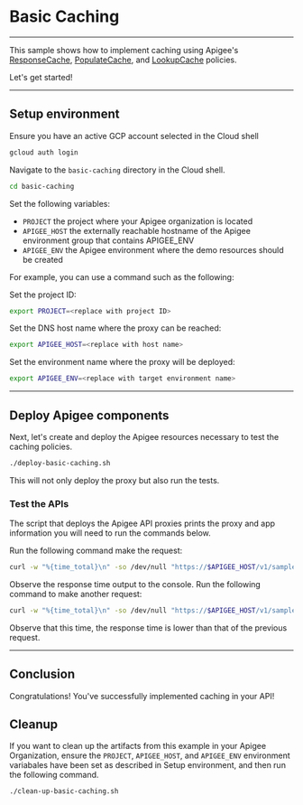 # Basic Caching

---
This sample shows how to implement caching using Apigee's [ResponseCache](https://cloud.google.com/apigee/docs/api-platform/reference/policies/response-cache-policy), [PopulateCache](https://cloud.google.com/apigee/docs/api-platform/reference/policies/populate-cache-policy), and [LookupCache](https://cloud.google.com/apigee/docs/api-platform/reference/policies/lookup-cache-policy) policies.

Let's get started!

---

## Setup environment

Ensure you have an active GCP account selected in the Cloud shell

```sh
gcloud auth login
```

Navigate to the `basic-caching` directory in the Cloud shell.

```sh
cd basic-caching
```

Set the following variables:

* `PROJECT` the project where your Apigee organization is located
* `APIGEE_HOST` the externally reachable hostname of the Apigee environment group that contains APIGEE_ENV
* `APIGEE_ENV` the Apigee environment where the demo resources should be created

For example, you can use a command such as the following:

Set the project ID:
```sh
export PROJECT=<replace with project ID>
```

Set the DNS host name where the proxy can be reached:
```sh
export APIGEE_HOST=<replace with host name>
```

Set the environment name where the proxy will be deployed:
```sh
export APIGEE_ENV=<replace with target environment name>
```
---

## Deploy Apigee components

Next, let's create and deploy the Apigee resources necessary to test the caching policies.

```sh
./deploy-basic-caching.sh
```

This will not only deploy the proxy but also run the tests.

### Test the APIs

The script that deploys the Apigee API proxies prints the proxy and app information you will need to run the commands below.

Run the following command make the request:
```sh
curl -w "%{time_total}\n" -so /dev/null "https://$APIGEE_HOST/v1/samples/basic-caching?q=google%20cloud&country=us"
```

Observe the response time output to the console. Run the following command to make another request:

```sh
curl -w "%{time_total}\n" -so /dev/null "https://$APIGEE_HOST/v1/samples/basic-caching?q=google%20cloud&country=us"
```

Observe that this time, the response time is lower than that of the previous request.

---
## Conclusion

<walkthrough-conclusion-trophy></walkthrough-conclusion-trophy>

Congratulations! You've successfully implemented caching in your API!

<walkthrough-inline-feedback></walkthrough-inline-feedback>

## Cleanup

If you want to clean up the artifacts from this example in your Apigee Organization, ensure the `PROJECT`, `APIGEE_HOST`, and `APIGEE_ENV` environment variabales have been set as described in Setup environment, and then run the following command.

```bash
./clean-up-basic-caching.sh
```
